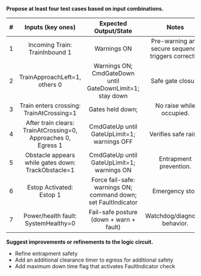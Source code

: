 **Propose at least four test cases based on input combinations.**

| # |                       Inputs (key ones)                       |                      Expected Output/State                     |                        Notes                        |
|:-:|:-------------------------------------------------------------:|:--------------------------------------------------------------:|:---------------------------------------------------:|
| 1 | Incoming Train: TrainInbound 1                                | Warnings ON                                                    | Pre-warning and secure sequence triggers correctly. |
| 2 | TrainApproachLeft=1, others 0                                 | Warnings ON; CmdGateDown until GateDownLimit=1; stay down      | Safe gate closure                                   |
| 3 | Train enters crossing: TrainAtCrossing=1                      | Gates held down;                                               | No raise while occupied.                            |
| 4 | After train clears: TrainAtCrossing=0, Approaches 0, Egress 1 | CmdGateUp until GateUpLimit=1; warnings OFF                    | Verifies safe raise.                                |
| 5 | Obstacle appears while gates down: TrackObstacle=1            | CmdGateUp until GateUpLimit=1; warnings ON                     | Entrapment prevention.                              |
| 6 | Estop Activated: Estop 1                                      | Force fail-safe: warnings ON; command down; set FaultIndicator | Emergency stop                                      |
| 7 | Power/health fault: SystemHealthy=0                           | Fail-safe posture (down + warn + fault)                        | Watchdog/diagnostic behavior.                       |

**Suggest improvements or refinements to the logic circuit.**

 - Refine entrapment safety 
 - Add an additional clearance timer to egress for additional safety
 - Add maximum down time flag that activates FaultIndicator check
